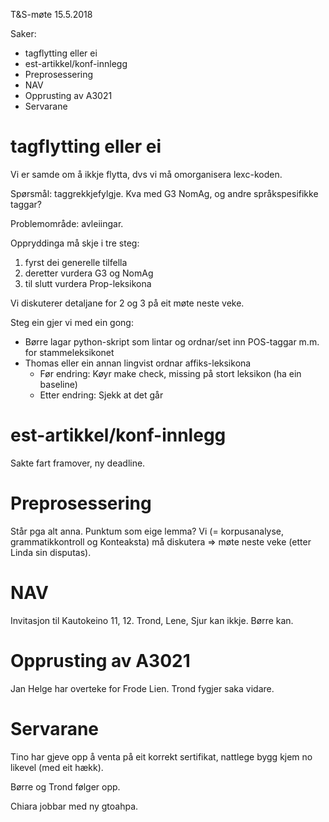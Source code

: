 T&S-møte 15.5.2018

Saker:
* tagflytting eller ei
* est-artikkel/konf-innlegg
* Preprosessering
* NAV
* Opprusting av A3021
* Servarane

# tagflytting eller ei

Vi er samde om å ikkje flytta, dvs vi må omorganisera lexc-koden.

Spørsmål: taggrekkjefylgje. Kva med G3 NomAg, og andre språkspesifikke taggar?

Problemområde: avleiingar.

Oppryddinga må skje i tre steg:

1. fyrst dei generelle tilfella
1. deretter vurdera G3 og NomAg
1. til slutt vurdera Prop-leksikona

Vi diskuterer detaljane for 2 og 3 på eit møte neste veke.

Steg ein gjer vi med ein gong:
* Børre lagar python-skript som lintar og ordnar/set inn POS-taggar m.m. for
  stammeleksikonet
* Thomas eller ein annan lingvist ordnar affiks-leksikona
    - Før endring: Køyr make check, missing på stort leksikon (ha ein baseline)
    - Etter endring: Sjekk at det går

# est-artikkel/konf-innlegg
Sakte fart framover, ny deadline.

# Preprosessering

Står pga alt anna. Punktum som eige lemma? Vi (= korpusanalyse, grammatikkontroll og Konteaksta) må diskutera => møte neste veke (etter Linda sin disputas).

# NAV

Invitasjon til Kautokeino 11, 12. Trond, Lene, Sjur kan ikkje. Børre kan.

# Opprusting av A3021

Jan Helge har overteke for Frode Lien. Trond fygjer saka vidare.

# Servarane

Tino har gjeve opp å venta på eit korrekt sertifikat, nattlege bygg kjem no likevel (med eit hækk).

Børre og Trond følger opp.

Chiara jobbar med ny gtoahpa.
